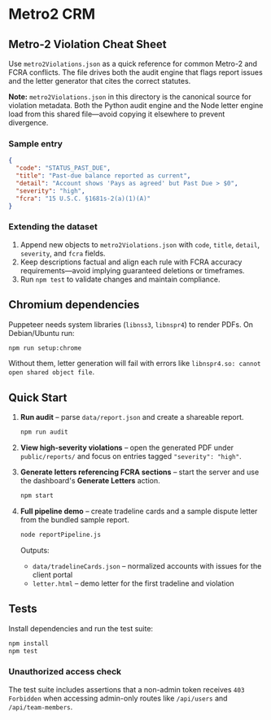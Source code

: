 # Metro2 CRM

## Metro-2 Violation Cheat Sheet

Use `metro2Violations.json` as a quick reference for common Metro-2 and FCRA conflicts. The file drives both the audit engine that flags report issues and the letter generator that cites the correct statutes.

**Note:** `metro2Violations.json` in this directory is the canonical source for violation metadata. Both the Python audit engine and the Node letter engine load from this shared file—avoid copying it elsewhere to prevent divergence.

### Sample entry

```json
{
  "code": "STATUS_PAST_DUE",
  "title": "Past-due balance reported as current",
  "detail": "Account shows 'Pays as agreed' but Past Due > $0",
  "severity": "high",
  "fcra": "15 U.S.C. §1681s-2(a)(1)(A)"
}
```

### Extending the dataset

1. Append new objects to `metro2Violations.json` with `code`, `title`, `detail`, `severity`, and `fcra` fields.
2. Keep descriptions factual and align each rule with FCRA accuracy requirements—avoid implying guaranteed deletions or timeframes.
3. Run `npm test` to validate changes and maintain compliance.

## Chromium dependencies

Puppeteer needs system libraries (`libnss3`, `libnspr4`) to render PDFs. On Debian/Ubuntu run:

```bash
npm run setup:chrome
```

Without them, letter generation will fail with errors like `libnspr4.so: cannot open shared object file`.

## Quick Start

1. **Run audit** – parse `data/report.json` and create a shareable report.

   ```bash
   npm run audit
   ```

2. **View high-severity violations** – open the generated PDF under `public/reports/` and focus on entries tagged `"severity": "high"`.

3. **Generate letters referencing FCRA sections** – start the server and use the dashboard's **Generate Letters** action.

   ```bash
   npm start
   ```

4. **Full pipeline demo** – create tradeline cards and a sample dispute letter from the bundled sample report.

   ```bash
   node reportPipeline.js
   ```

   Outputs:
   - `data/tradelineCards.json` – normalized accounts with issues for the client portal
   - `letter.html` – demo letter for the first tradeline and violation

## Tests

Install dependencies and run the test suite:

```bash
npm install
npm test
```

### Unauthorized access check

The test suite includes assertions that a non-admin token receives `403 Forbidden` when accessing admin-only routes like `/api/users` and `/api/team-members`.


